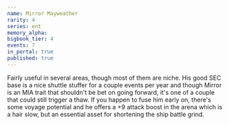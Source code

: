 ```yaml
---
name: Mirror Mayweather
rarity: 4
series: ent
memory_alpha:
bigbook_tier: 4
events: 7
in_portal: true
published: true
---
```


Fairly useful in several areas, though most of them are niche. His good SEC base is a nice shuttle stuffer for a couple events per year and though Mirror is an MIA trait that shouldn't be bet on going forward, it's one of a couple that could still trigger a thaw. If you happen to fuse him early on, there's some voyage potential and he offers a +9 attack boost in the arena which is a hair slow, but an essential asset for shortening the ship battle grind.
